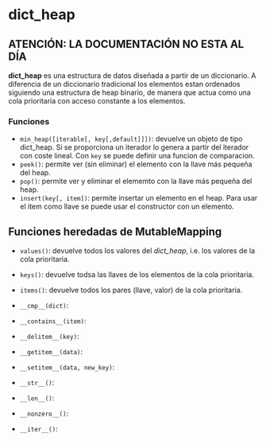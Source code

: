 
# dict\_heap
## ATENCIÓN: LA DOCUMENTACIÓN NO ESTA AL DÍA
**dict\_heap** es una estructura de datos diseñada a partir de un diccionario. A diferencia de un diccionario tradicional los elementos estan ordenados siguiendo una estructura de heap binario, de manera que actua como una cola prioritaria con acceso constante a los elementos.

### Funciones

* `min_heap([iterable[, key[,default]]])`: devuelve un objeto de tipo dict\_heap. Si se proporciona un iterador lo genera a partir del iterador con coste lineal. Con `key` se puede definir una funcion de comparacion.
* `peek()`: permite ver (sin eliminar) el elemento con la llave más pequeña del heap.
* `pop()`: permite ver y eliminar el elememto con la llave más pequeña del heap.
* `insert(key[, item])`: permite insertar un elemento en el heap. Para usar el item como llave se puede usar el constructor con un elemento.

## Funciones heredadas de MutableMapping
* `values()`: devuelve todos los valores del *dict\_heap*, i.e. los valores de la cola prioritaria.

* `keys()`: devuelve todsa las llaves de los elementos de la cola prioritaria.

* `items()`: devuelve todos los pares (llave, valor) de la cola prioritaria.

* `__cmp__(dict)`:

* `__contains__(item)`:

* `__delitem__(key)`:

* `__getitem__(data)`:

* `__setitem__(data, new_key)`:

* `__str__()`:

* `__len__()`:

* `__nonzero__()`:

* `__iter__()`:
